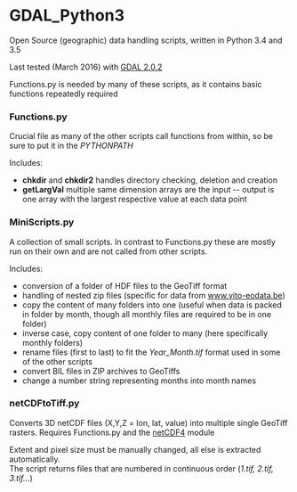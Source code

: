 # GDAL_Python3
Open Source (geographic) data handling scripts, written in Python 3.4 and 3.5

Last tested (March 2016) with [GDAL 2.0.2](http://www.gisinternals.com/query.html?content=filelist&file=release-1800-x64-gdal-1-11-3-mapserver-6-4-2.zip)

Functions.py is needed by many of these scripts, as it contains basic functions repeatedly required


### Functions.py

Crucial file as many of the other scripts call functions from within, so be sure to put it in the *PYTHONPATH*   

Includes:
* **chkdir** and **chkdir2** handles directory checking, deletion and creation
* **getLargVal** multiple same dimension arrays are the input -- output is one array with the largest respective value at each data point


### MiniScripts.py


A collection of small scripts. In contrast to Functions.py these are mostly run on their own and are not called from other scripts.

Includes:
* conversion of a folder of HDF files to the GeoTiff format
* handling of nested zip files (specific for data from www.vito-eodata.be)
* copy the content of many folders into one (useful when data is packed in folder by month, though all monthly files are required to be in one folder)
* inverse case, copy content of one folder to many (here specifically monthly folders)
* rename files (first to last) to fit the *Year_Month.tif* format used in some of the other scripts
* convert BIL files in ZIP archives to GeoTiffs
* change a number string representing months into month names


### netCDFtoTiff.py

Converts 3D netCDF files (X,Y,Z = lon, lat, value) into multiple single GeoTiff rasters. Requires Functions.py and the [netCDF4](https://netcdf4-python.googlecode.com/svn/trunk/docs/netCDF4-module.html) module

Extent and pixel size must be manually changed, all else is extracted automatically.   
The script returns files that are numbered in continuous order (*1.tif, 2.tif, 3.tif...*)

